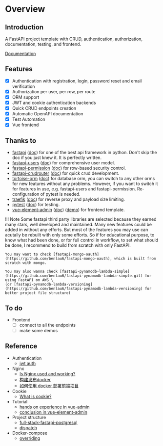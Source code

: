 # Overview

## Introduction

A FastAPI project template with CRUD, authentication, authorization, documentation, testing, and frontend.

[Documentation](https://benlau6.github.io/fastapi-fullstack)

## Features

- [X] Authentication with registration, login, password reset and email verification 
- [X] Authorization per user, per row, per route
- [X] ORM support
- [X] JWT and cookie authentication backends
- [X] Quick CRUD endpoints creation
- [X] Automatic OpenAPI documentation
- [X] Test Automation
- [X] Vue frontend

## Thanks to

- [fastapi](https://github.com/tiangolo/fastapi) ([doc](https://fastapi.tiangolo.com/)) for one of the best api framework in python. Don't skip the doc if you just knew it. It is perfectly written.
- [fastapi-users](https://github.com/frankie567/fastapi-users) ([doc](https://frankie567.github.io/fastapi-users/)) for comprehensive user model.
- [fastapi-permission](https://github.com/holgi/fastapi-permissions) ([doc](https://github.com/holgi/fastapi-permissions/blob/master/README.md)) for row-based security control.
- [fastapi-crudrouter](https://github.com/awtkns/fastapi-crudrouter) ([doc](https://fastapi-crudrouter.awtkns.com/)) for quick crud development.
- [tortoise-orm](https://github.com/tortoise/tortoise-orm) ([doc](https://tortoise-orm.readthedocs.io/en/latest/)) for database orm, you can switch to any other orms for new features without any problems. However, if you want to switch it for features in use, e.g. fastapi-users and fastapi-permission. Re-configuration of pytest is needed.
- [traefik](https://github.com/traefik/traefik) ([doc](https://doc.traefik.io/traefik/)) for reverse proxy and payload size limiting.
- [pytest](https://github.com/pytest-dev/pytest) ([doc](https://docs.pytest.org/)) for testing.
- [vue-element-admin](https://github.com/PanJiaChen/vue-element-admin) ([doc](https://panjiachen.github.io/vue-element-admin-site/)) ([demo](https://panjiachen.github.io/vue-element-admin)) for frontend template.

!!! Note
    Some fastapi third party libraries are selected because they earned many stars, well developed and maintained. 
    Many new features could be added in without any efforts. But most of the features you may use can acutally be rebuilt with only some efforts. 
    So if for educational purpose, to know what had been done, or for full control in workflow, to set what should be done, I recommend to build from scratch with only FastAPI. 

    You may want to check [fastapi-mongo-oauth](https://github.com/benlau6/fastapi-mongo-oauth), which is built from scratch with mongo.

    You may also wanna check [fastapi-pynamodb-lambda-simple](https://github.com/benlau6/fastapi-pynamodb-lambda-simple.git) for using FastAPI on AWS \
    (or [fastapi-pynamodb-lambda-versioning](https://github.com/benlau6/fastapi-pynamodb-lambda-versioning) for better project file structure)

## To do

- Frontend
    - [ ] connect to all the endpoints
    - [ ] make some demos

## Reference

- Authentication
    - [jwt auth](https://segmentfault.com/a/1190000023185139)
- Nginx
    - [Is Nginx used and working?](https://github.com/tiangolo/full-stack-fastapi-postgresql/issues/401)
    - [构建发布docker](https://github.com/PanJiaChen/vue-element-admin/issues/592)
    - [如何使用 docker 部署前端项目](https://shanyue.tech/frontend-engineering/docker.html)
- Cookie
    - [What is cookie?](https://shubo.io/cookies/)
- Tutorial
    - [hands on experience in vue-admin](https://juejin.cn/post/6844903840626507784)
    - [conclusion in vue-element-admin](https://www.gushiciku.cn/pl/pw8i/zh-tw)
- Project structure
    - [full-stack-fastapi-postgresql](https://github.com/tiangolo/full-stack-fastapi-postgresql/tree/master/%7B%7Bcookiecutter.project_slug%7D%7D/frontend)
    - [dispatch](https://github.com/Netflix/dispatch)
- Docker-compose
    - [overriding](https://docs.docker.com/compose/extends/#adding-and-overriding-configuration)
